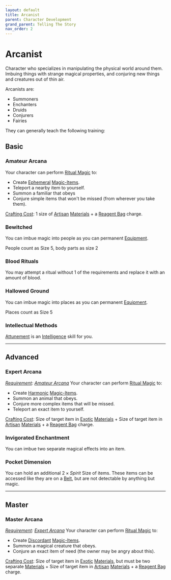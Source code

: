 ```yaml
---
layout: default
title: Arcanist
parent: Character Development
grand_parent: Telling The Story
nav_order: 2
---
```

# Arcanist
Character who specializes in manipulating the physical world around them. Imbuing things with strange magical properties, and conjuring new things and creatures out of thin air.

Arcanists are: 
* Summoners
* Enchanters
* Druids
* Conjurers
* Fairies

They can generally teach the following training:

## Basic

### Amateur Arcana
Your character can perform [Ritual Magic](Magic#Ritual%20Magic) to:
* Create [Ephemeral](Magic-Items#Ephemeral) [Magic-Items](Magic-Items).
* Teleport a nearby item to yourself.
* Summon a familiar that obeys
* Conjure simple items that won't be missed (from wherever you take them).

 [Crafting Cost](Terminology#Crafting%20Cost): 1 size of [Artisan](Materials#Artisan) [Materials](Materials) + a [Reagent Bag](Example-Gear#Reagent%20Bag) charge.
### Bewitched
You can imbue magic into people as you can permanent [Equipment](Equipment).

People count as Size 5, body parts as size 2

### Blood Rituals
You may attempt a ritual without 1 of the requirements and replace it with an amount of blood.

### Hallowed Ground
You can imbue magic into places as you can permanent [Equipment](Equipment).

Places count as Size 5

### Intellectual Methods
[Attunement](Spirit#Attunement) is an [Intelligence](Intelligence) skill for you.



---

## Advanced

### Expert Arcana
*[Requirement](Terminology#Requirement): [Amateur Arcana](#Amateur%20Arcana)*
Your character can perform [Ritual Magic](Magic#Ritual%20Magic) to:
* Create [Harmonic](Magic-Items#Harmonic) [Magic-Items](Magic-Items).
* Summon an animal that obeys.
* Conjure more complex items that will be missed.
* Teleport an exact item to yourself.

 [Crafting Cost](Terminology#Crafting%20Cost): Size of target item in [Exotic](Materials#Exotic) [Materials](Materials) + Size of target item in [Artisan](Materials#Artisan) [Materials](Materials) + a [Reagent Bag](Example-Gear#Reagent%20Bag) charge.
### Invigorated Enchantment
You can imbue two separate magical effects into an item.

### Pocket Dimension
You can hold an additional $2 \times Spirit$ Size of items. These items can be accessed like they are on a [Belt](Storage#Belt), but are not detectable by anything but magic.



---

## Master

### Master Arcana
*[Requirement](Terminology#Requirement): [Expert Arcana](#Expert%20Arcana)*
Your character can perform [Ritual Magic](Magic#Ritual%20Magic) to:
* Create [Discordant](Magic-Items#Discordant) [Magic-Items](Magic-Items).
* Summon a magical creature that obeys.
* Conjure an exact item of need (the owner may be angry about this).

 [Crafting Cost](Terminology#Crafting%20Cost): Size of target item in [Exotic](Materials#Exotic) [Materials](Materials), but must be two separate [Materials](Materials) + Size of target item in [Artisan](Materials#Artisan) [Materials](Materials) + a [Reagent Bag](Example-Gear#Reagent%20Bag) charge.


